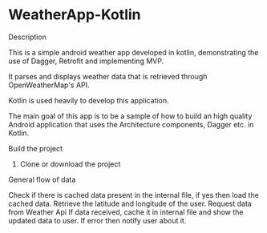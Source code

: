 # WeatherApp-Kotlin

Description

This is a simple android weather app developed in kotlin, demonstrating the use of  Dagger, Retrofit and implementing MVP.

It parses and displays weather data that is retrieved through OpenWeatherMap's API. 

Kotlin is used heavily to develop this application.

The main goal of this app is to be a sample of how to build an high quality Android application that uses the Architecture components, Dagger etc. in Kotlin.


Build the project

1) Clone or download the project

General flow of data

Check if there is cached data present in the internal file, if yes then load the cached data.
Retrieve the latitude and longitude of the user.
Request data from Weather Api
If data received, cache it in internal file and show the updated data to user.
If error then notify user about it.

